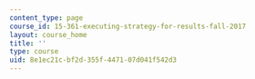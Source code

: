 ```yaml
---
content_type: page
course_id: 15-361-executing-strategy-for-results-fall-2017
layout: course_home
title: ''
type: course
uid: 8e1ec21c-bf2d-355f-4471-07d041f542d3
---
```

